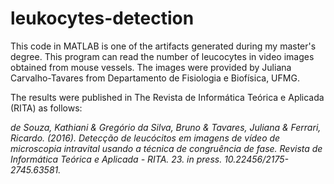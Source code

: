 # leukocytes-detection
This code in MATLAB is one of the artifacts generated during my master's degree. This program can read the number of leucocytes in video images obtained from mouse vessels. 
The images were provided by Juliana Carvalho-Tavares from Departamento de Fisiologia e Biofísica, UFMG.

The results were published in The Revista de Informática Teórica e Aplicada (RITA) as follows:

*de Souza, Kathiani & Gregório da Silva, Bruno & Tavares, Juliana & Ferrari, Ricardo. (2016). 
Detecção de leucócitos em imagens de vídeo de microscopia intravital usando a técnica de congruência de fase. 
Revista de Informática Teórica e Aplicada - RITA. 23. in press. 10.22456/2175-2745.63581.*

